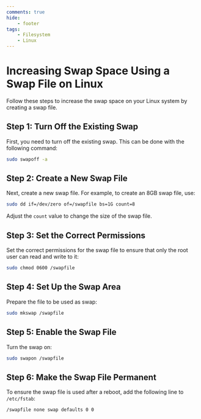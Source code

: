```yaml
---
comments: true
hide:
    - footer
tags:
    - Filesystem
    - Linux
---
```

# Increasing Swap Space Using a Swap File on Linux

Follow these steps to increase the swap space on your Linux system by creating a swap file.

## Step 1: Turn Off the Existing Swap

First, you need to turn off the existing swap. This can be done with the following command:

```bash
sudo swapoff -a
```

## Step 2: Create a New Swap File

Next, create a new swap file. For example, to create an 8GB swap file, use:

```bash
sudo dd if=/dev/zero of=/swapfile bs=1G count=8
```

Adjust the `count` value to change the size of the swap file.

## Step 3: Set the Correct Permissions

Set the correct permissions for the swap file to ensure that only the root user can read and write to it:

```bash
sudo chmod 0600 /swapfile
```

## Step 4: Set Up the Swap Area

Prepare the file to be used as swap:

```bash
sudo mkswap /swapfile
```

## Step 5: Enable the Swap File

Turn the swap on:

```bash
sudo swapon /swapfile
```

## Step 6: Make the Swap File Permanent

To ensure the swap file is used after a reboot, add the following line to `/etc/fstab`:

```bash
/swapfile none swap defaults 0 0
```
